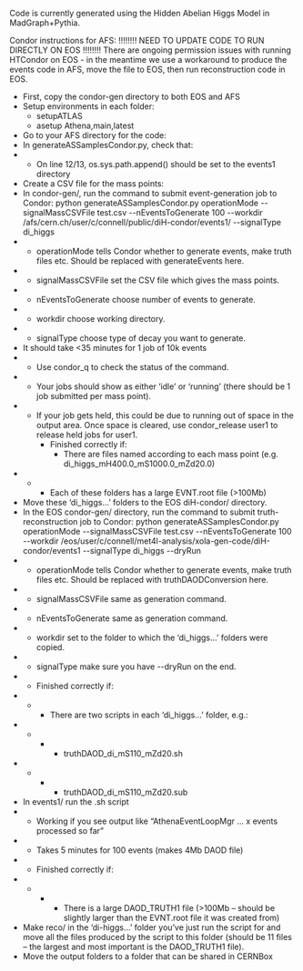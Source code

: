 Code is currently generated using the Hidden Abelian Higgs Model in MadGraph+Pythia.

Condor instructions for AFS:
!!!!!!!! NEED TO UPDATE CODE TO RUN DIRECTLY ON EOS !!!!!!!!
There are ongoing permission issues with running HTCondor on EOS - in the meantime we use a workaround to produce the events code in AFS, move the file to EOS, then run reconstruction code in EOS.
- First, copy the condor-gen directory to both EOS and AFS
- Setup environments in each folder:
    - setupATLAS
    - asetup Athena,main,latest
- Go to your AFS directory for the code:
- In generateASSamplesCondor.py, check that:
- - On line 12/13, os.sys.path.append() should be set to the events1 directory
- Create a CSV file for the mass points:
- In condor-gen/, run the command to submit event-generation job to Condor:
python generateASSamplesCondor.py operationMode --signalMassCSVFile test.csv --nEventsToGenerate 100 --workdir /afs/cern.ch/user/c/connell/public/diH-condor/events1/ --signalType di_higgs
- - operationMode tells Condor whether to generate events, make truth files etc. Should be replaced with generateEvents here.
- - signalMassCSVFile set the CSV file which gives the mass points.
- - nEventsToGenerate choose number of events to generate.
- - workdir choose working directory.
- - signalType choose type of decay you want to generate.
- It should take <35 minutes for 1 job of 10k events
- - Use condor_q to check the status of the command.
- - Your jobs should show as either ‘idle’ or ‘running’ (there should be 1 job submitted per mass point).
- - If your job gets held, this could be due to running out of space in the output area. Once space is cleared, use condor_release user1 to release held jobs for user1.
    - Finished correctly if:
        - There are files named according to each mass point (e.g. di_higgs_mH400.0_mS1000.0_mZd20.0)
- - - Each of these folders has a large EVNT.root file (>100Mb)
- Move these ‘di_higgs…’ folders to the EOS diH-condor/ directory.
- In the EOS condor-gen/ directory, run the command to submit truth-reconstruction job to Condor:
python generateASSamplesCondor.py operationMode --signalMassCSVFile test.csv --nEventsToGenerate 100 --workdir /eos/user/c/connell/met4l-analysis/xola-gen-code/diH-condor/events1 --signalType di_higgs --dryRun
- - operationMode tells Condor whether to generate events, make truth files etc. Should be replaced with truthDAODConversion here.
- - signalMassCSVFile same as generation command.
- - nEventsToGenerate same as generation command.
- - workdir set to the folder to which the ‘di_higgs…’ folders were copied.
- - signalType make sure you have --dryRun on the end.
- - Finished correctly if:
- - - There are two scripts in each ‘di_higgs…’ folder, e.g.:
- - - - truthDAOD_di_mS110_mZd20.sh
- - - - truthDAOD_di_mS110_mZd20.sub
- In events1/ run the .sh script
- - Working if you see output like “AthenaEventLoopMgr … x events processed so far”
- - Takes 5 minutes for 100 events (makes 4Mb DAOD file)
- - Finished correctly if:
- - - - There is a large DAOD_TRUTH1 file (>100Mb – should be slightly larger than the EVNT.root file it was created from)
- Make reco/ in the ‘di-higgs…’ folder you’ve just run the script for and move all the files produced by the script to this folder (should be 11 files – the largest and most important is the DAOD_TRUTH1 file).
- Move the output folders to a folder that can be shared in CERNBox
